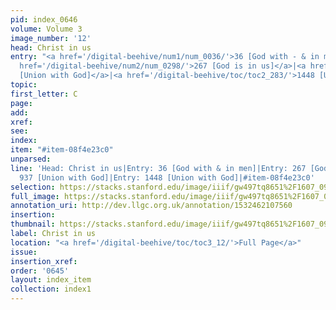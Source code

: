 ```yaml
---
pid: index_0646
volume: Volume 3
image_number: '12'
head: Christ in us
entry: "<a href='/digital-beehive/num1/num_0036/'>36 [God with - & in men]</a>|<a
  href='/digital-beehive/num2/num_0298/'>267 [God is in us]</a>|<a href='/digital-beehive/num4/num_1253'>937
  [Union with God]</a>|<a href='/digital-beehive/toc/toc2_283/'>1448 [Union with God]</a>"
topic: 
first_letter: C
page: 
add: 
xref: 
see: 
index: 
item: "#item-08f4e23c0"
unparsed: 
line: 'Head: Christ in us|Entry: 36 [God with & in men]|Entry: 267 [God is in us]|Entry:
  937 [Union with God]|Entry: 1448 [Union with God]|#item-08f4e23c0'
selection: https://stacks.stanford.edu/image/iiif/gw497tq8651%2F1607_0955/1822,3514,684,141/full/0/default.jpg
full_image: https://stacks.stanford.edu/image/iiif/gw497tq8651%2F1607_0955/full/full/0/default.jpg
annotation_uri: http://dev.llgc.org.uk/annotation/1532462107560
insertion: 
thumbnail: https://stacks.stanford.edu/image/iiif/gw497tq8651%2F1607_0955/1822,3514,684,141/150,/0/default.jpg
label: Christ in us
location: "<a href='/digital-beehive/toc/toc3_12/'>Full Page</a>"
issue: 
insertion_xref: 
order: '0645'
layout: index_item
collection: index1
---
```

